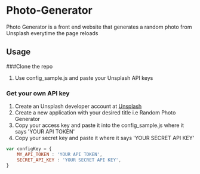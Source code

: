 # Photo-Generator
Photo Generator is a front end website that generates a random photo from Unsplash everytime the page reloads

## Usage
###Clone the repo
1. Use config_sample.js and paste your Unsplash API keys

### Get your own API key
1. Create an Unsplash developer account at [Unsplash](https://unsplash.com/developers)
2. Create a new application with your desired title i.e Random Photo Generator 
3. Copy your access key and paste it into the config_sample.js where it says 'YOUR API TOKEN'
4. Copy your secret key and paste it where it says 'YOUR SECRET API KEY'
``` javascript
var configKey = {
	MY_API_TOKEN : 'YOUR API TOKEN',
	SECRET_API_KEY : 'YOUR SECRET API KEY',
}
```

